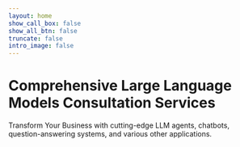 ```yaml
---
layout: home
show_call_box: false
show_all_btn: false
truncate: false
intro_image: false
---
```


# Comprehensive Large Language Models Consultation Services

Transform Your Business with cutting-edge LLM agents, chatbots, question-answering systems, and various other applications.
